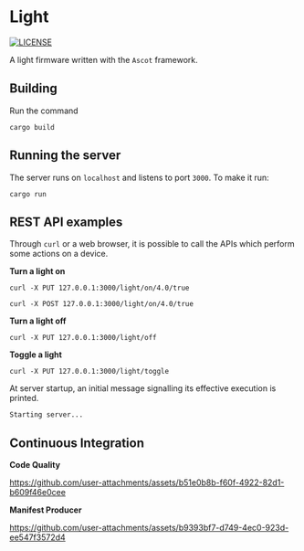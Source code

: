 # Light

[![LICENSE][license badge]][license]

A light firmware written with the `Ascot` framework.

## Building

Run the command

```console
cargo build
```

## Running the server

The server runs on `localhost` and listens to port `3000`. To make it run:

```console
cargo run
```

## REST API examples

Through `curl` or a web browser, it is possible to call the APIs which perform
some actions on a device.

**Turn a light on**

```console
curl -X PUT 127.0.0.1:3000/light/on/4.0/true
```

```console
curl -X POST 127.0.0.1:3000/light/on/4.0/true
```

**Turn a light off**

```console
curl -X PUT 127.0.0.1:3000/light/off
```

**Toggle a light**

```console
curl -X PUT 127.0.0.1:3000/light/toggle
```

At server startup, an initial message signalling its effective execution
is printed.

```
Starting server...
```

## Continuous Integration

**Code Quality**

https://github.com/user-attachments/assets/b51e0b8b-f60f-4922-82d1-b609f46e0cee


**Manifest Producer**

https://github.com/user-attachments/assets/b9393bf7-d749-4ec0-923d-ee547f3572d4



<!-- Links -->
[license]: https://github.com/SoftengPoliTo/light-firmware/blob/master/LICENSE

<!-- Badges -->
[license badge]: https://img.shields.io/badge/license-MIT-blue.svg
